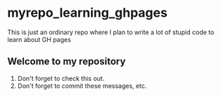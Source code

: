 # myrepo_learning_ghpages
This is just an ordinary repo where I plan to write a lot of stupid code to learn about GH pages

## Welcome to my repository
1. Don't forget to check this out.
2. Don't forget to commit these messages, etc.
